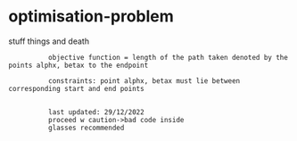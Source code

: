 # optimisation-problem
stuff things and death



              objective function = length of the path taken denoted by the points alphx, betax to the endpoint

              constraints: point alphx, betax must lie between corresponding start and end points
              
              
              last updated: 29/12/2022
              proceed w caution->bad code inside
              glasses recommended
